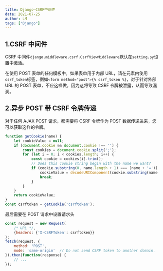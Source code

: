 ```yaml
---
title: Django—CSRF中间件
date: 2021-07-25
author: LM
tags: ["Django"]
---
```


## 1.CSRF 中间件

CSRF 中间件`django.middleware.csrf.CsrfViewMiddleware`默认在`setting.py`设置中激活。

在使用 POST 表单的任何模板中，如果表单用于内部 URL，请在元素内使用`csrf_token`标签，例如`<form method="post">{% csrf_token %}`，对于针对外部 URL 的 POST 表单，不应这样做，因为这将导致 CSRF 令牌被泄露，从而导致漏洞。

## 2.异步 POST 带 CSRF 令牌传递

对于任何 AJAX POST 请求，都需要将 CSRF 令牌作为 POST 数据传递进来，您可以获取这样的令牌。

```javascript
function getCookie(name) {
    let cookieValue = null;
    if (document.cookie && document.cookie !== '') {
        const cookies = document.cookie.split(';');
        for (let i = 0; i < cookies.length; i++) {
            const cookie = cookies[i].trim();
            // Does this cookie string begin with the name we want?
            if (cookie.substring(0, name.length + 1) === (name + '=')) {
                cookieValue = decodeURIComponent(cookie.substring(name.length + 1));
                break;
            }
        }
    }
    return cookieValue;
}
const csrftoken = getCookie('csrftoken');
```

最后需要在 POST 请求中设置请求头

```javascript
const request = new Request(
    /* URL */,
    {headers: {'X-CSRFToken': csrftoken}}
);
fetch(request, {
    method: 'POST',
    mode: 'same-origin'  // Do not send CSRF token to another domain.
}).then(function(response) {
    // ...
});
```

